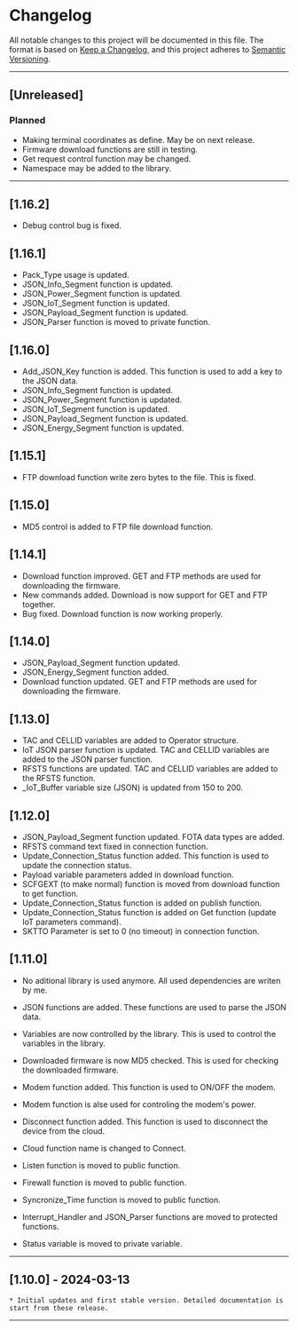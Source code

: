 # Changelog

All notable changes to this project will be documented in this file. The format is based on [Keep a Changelog](https://keepachangelog.com/en/1.0.0/), and this project adheres to [Semantic Versioning](https://semver.org/spec/v2.0.0.html).

---

## [Unreleased]

### Planned

- Making terminal coordinates as define. May be on next release.
- Firmware download functions are still in testing.
- Get request control function may be changed.
- Namespace may be added to the library.

---

## [1.16.2]

- Debug control bug is fixed.

## [1.16.1]

- Pack_Type usage is updated.
- JSON_Info_Segment function is updated.
- JSON_Power_Segment function is updated.
- JSON_IoT_Segment function is updated.
- JSON_Payload_Segment function is updated.
- JSON_Parser function is moved to private function.

## [1.16.0]

- Add_JSON_Key function is added. This function is used to add a key to the JSON data.
- JSON_Info_Segment function is updated.
- JSON_Power_Segment function is updated.
- JSON_IoT_Segment function is updated.
- JSON_Payload_Segment function is updated.
- JSON_Energy_Segment function is updated.

## [1.15.1]

- FTP download function write zero bytes to the file. This is fixed.

## [1.15.0]

- MD5 control is added to FTP file download function.

## [1.14.1]

- Download function improved. GET and FTP methods are used for downloading the firmware.
- New commands added. Download is now support for GET and FTP together.
- Bug fixed. Download function is now working properly.

## [1.14.0]

- JSON_Payload_Segment function updated.
- JSON_Energy_Segment function added.
- Download function updated. GET and FTP methods are used for downloading the firmware.

## [1.13.0]

- TAC and CELLID variables are added to Operator structure.
- IoT JSON parser function is updated. TAC and CELLID variables are added to the JSON parser function.
- RFSTS functions are updated. TAC and CELLID variables are added to the RFSTS function.
- _IoT_Buffer variable size (JSON) is updated from 150 to 200.

## [1.12.0]

- JSON_Payload_Segment function updated. FOTA data types are added.
- RFSTS command text fixed in connection function.
- Update_Connection_Status function added. This function is used to update the connection status.
- Payload variable parameters added in download function.
- SCFGEXT (to make normal) function is moved from download function to get function.
- Update_Connection_Status function is added on publish function.
- Update_Connection_Status function is added on Get function (update IoT parameters command).
- SKTTO Parameter is set to 0 (no timeout) in connection function.

## [1.11.0]

- No aditional library is used anymore. All used dependencies are writen by me.
- JSON functions are added. These functions are used to parse the JSON data.
- Variables are now controlled by the library. This is used to control the variables in the library.
- Downloaded firmware is now MD5 checked. This is used for checking the downloaded firmware.
- Modem function added. This function is used to ON/OFF the modem.
- Modem function is alse used for controling the modem's power.
- Disconnect function added. This function is used to disconnect the device from the cloud.

- Cloud function name is changed to Connect.
- Listen function is moved to public function.
- Firewall function is moved to public function.
- Syncronize_Time function is moved to public function.
- Interrupt_Handler and JSON_Parser functions are moved to protected functions.
- Status variable is moved to private variable.

---

## [1.10.0] - 2024-03-13

    * Initial updates and first stable version. Detailed documentation is start from these release.

---
